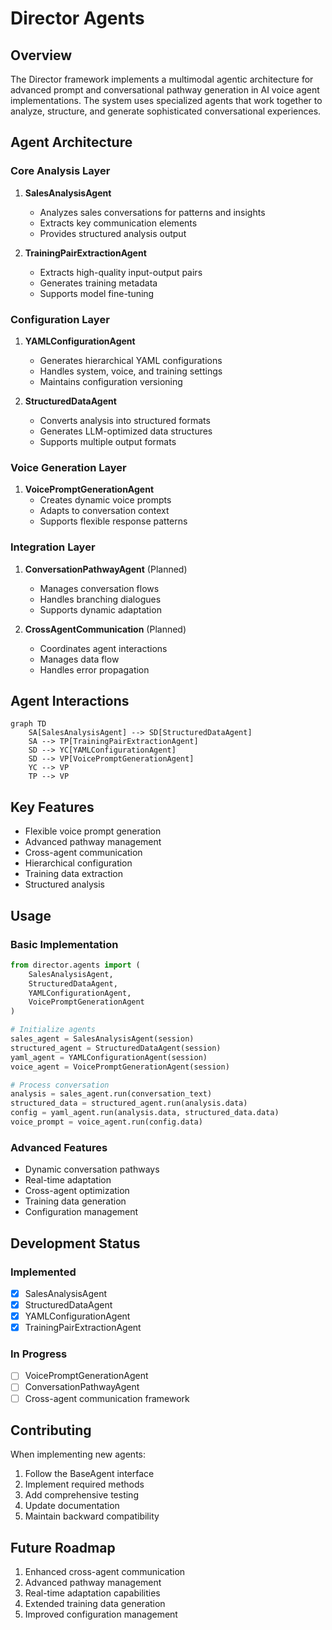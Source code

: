 # Director Agents

## Overview
The Director framework implements a multimodal agentic architecture for advanced prompt and conversational pathway generation in AI voice agent implementations. The system uses specialized agents that work together to analyze, structure, and generate sophisticated conversational experiences.

## Agent Architecture

### Core Analysis Layer
1. **SalesAnalysisAgent**
   - Analyzes sales conversations for patterns and insights
   - Extracts key communication elements
   - Provides structured analysis output

2. **TrainingPairExtractionAgent**
   - Extracts high-quality input-output pairs
   - Generates training metadata
   - Supports model fine-tuning

### Configuration Layer
1. **YAMLConfigurationAgent**
   - Generates hierarchical YAML configurations
   - Handles system, voice, and training settings
   - Maintains configuration versioning

2. **StructuredDataAgent**
   - Converts analysis into structured formats
   - Generates LLM-optimized data structures
   - Supports multiple output formats

### Voice Generation Layer
1. **VoicePromptGenerationAgent**
   - Creates dynamic voice prompts
   - Adapts to conversation context
   - Supports flexible response patterns

### Integration Layer
1. **ConversationPathwayAgent** (Planned)
   - Manages conversation flows
   - Handles branching dialogues
   - Supports dynamic adaptation

2. **CrossAgentCommunication** (Planned)
   - Coordinates agent interactions
   - Manages data flow
   - Handles error propagation

## Agent Interactions

```mermaid
graph TD
    SA[SalesAnalysisAgent] --> SD[StructuredDataAgent]
    SA --> TP[TrainingPairExtractionAgent]
    SD --> YC[YAMLConfigurationAgent]
    SD --> VP[VoicePromptGenerationAgent]
    YC --> VP
    TP --> VP
```

## Key Features
- Flexible voice prompt generation
- Advanced pathway management
- Cross-agent communication
- Hierarchical configuration
- Training data extraction
- Structured analysis

## Usage

### Basic Implementation
```python
from director.agents import (
    SalesAnalysisAgent,
    StructuredDataAgent,
    YAMLConfigurationAgent,
    VoicePromptGenerationAgent
)

# Initialize agents
sales_agent = SalesAnalysisAgent(session)
structured_agent = StructuredDataAgent(session)
yaml_agent = YAMLConfigurationAgent(session)
voice_agent = VoicePromptGenerationAgent(session)

# Process conversation
analysis = sales_agent.run(conversation_text)
structured_data = structured_agent.run(analysis.data)
config = yaml_agent.run(analysis.data, structured_data.data)
voice_prompt = voice_agent.run(config.data)
```

### Advanced Features
- Dynamic conversation pathways
- Real-time adaptation
- Cross-agent optimization
- Training data generation
- Configuration management

## Development Status

### Implemented
- [x] SalesAnalysisAgent
- [x] StructuredDataAgent
- [x] YAMLConfigurationAgent
- [x] TrainingPairExtractionAgent

### In Progress
- [ ] VoicePromptGenerationAgent
- [ ] ConversationPathwayAgent
- [ ] Cross-agent communication framework

## Contributing
When implementing new agents:
1. Follow the BaseAgent interface
2. Implement required methods
3. Add comprehensive testing
4. Update documentation
5. Maintain backward compatibility

## Future Roadmap
1. Enhanced cross-agent communication
2. Advanced pathway management
3. Real-time adaptation capabilities
4. Extended training data generation
5. Improved configuration management 